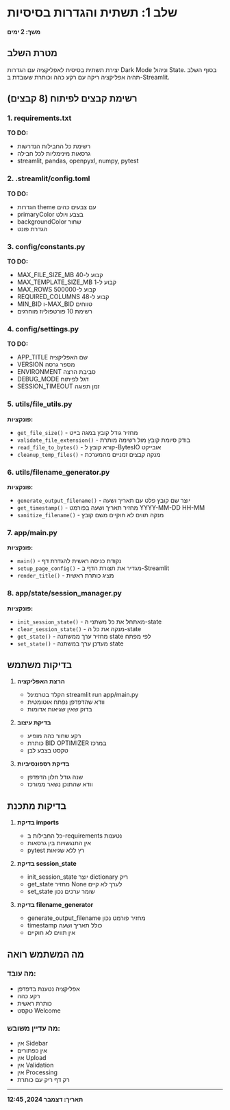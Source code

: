 # שלב 1: תשתית והגדרות בסיסיות
**משך: 2 ימים**

## מטרת השלב
יצירת תשתית בסיסית לאפליקציה עם הגדרות Dark Mode וניהול State. בסוף השלב תהיה אפליקציה ריקה עם רקע כהה וכותרת שעובדת ב-Streamlit.

## רשימת קבצים לפיתוח (8 קבצים)

### 1. requirements.txt
**TO DO:**
- רשימת כל החבילות הנדרשות
- גרסאות מינימליות לכל חבילה
- streamlit, pandas, openpyxl, numpy, pytest

### 2. .streamlit/config.toml
**TO DO:**
- הגדרות theme עם צבעים כהים
- primaryColor בצבע ויולט
- backgroundColor שחור
- הגדרת פונט

### 3. config/constants.py
**TO DO:**
- MAX_FILE_SIZE_MB קבוע ל-40
- MAX_TEMPLATE_SIZE_MB קבוע ל-1
- MAX_ROWS קבוע ל-500000
- REQUIRED_COLUMNS קבוע ל-48
- MIN_BID ו-MAX_BID טווחים
- רשימת 10 פורטפוליוז מוחרגים

### 4. config/settings.py
**TO DO:**
- APP_TITLE שם האפליקציה
- VERSION מספר גרסה
- ENVIRONMENT סביבת הרצה
- DEBUG_MODE דגל לפיתוח
- SESSION_TIMEOUT זמן תפוגה

### 5. utils/file_utils.py
**פונקציות:**
- `get_file_size()` - מחזיר גודל קובץ במגה בייט
- `validate_file_extension()` - בודק סיומת קובץ מול רשימה מותרת
- `read_file_to_bytes()` - קורא קובץ ל-BytesIO אובייקט
- `cleanup_temp_files()` - מנקה קבצים זמניים מהמערכת

### 6. utils/filename_generator.py
**פונקציות:**
- `generate_output_filename()` - יוצר שם קובץ פלט עם תאריך ושעה
- `get_timestamp()` - מחזיר תאריך ושעה בפורמט YYYY-MM-DD HH-MM
- `sanitize_filename()` - מנקה תווים לא חוקיים משם קובץ

### 7. app/main.py
**פונקציות:**
- `main()` - נקודת כניסה ראשית להגדרת דף
- `setup_page_config()` - מגדיר את תצורת הדף ב-Streamlit
- `render_title()` - מציג כותרת ראשית

### 8. app/state/session_manager.py
**פונקציות:**
- `init_session_state()` - מאתחל את כל משתני ה-state
- `clear_session_state()` - מנקה את כל ה-state
- `get_state()` - מחזיר ערך ממשתנה state לפי מפתח
- `set_state()` - מעדכן ערך במשתנה state

## בדיקות משתמש

1. **הרצת האפליקציה**
   - הקלד בטרמינל streamlit run app/main.py
   - וודא שהדפדפן נפתח אוטומטית
   - בדוק שאין שגיאות אדומות

2. **בדיקת עיצוב**
   - רקע שחור כהה מופיע
   - כותרת BID OPTIMIZER במרכז
   - טקסט בצבע לבן

3. **בדיקת רספונסיביות**
   - שנה גודל חלון הדפדפן
   - וודא שהתוכן נשאר ממורכז

## בדיקות מתכנת

1. **בדיקת imports**
   - כל החבילות ב-requirements נטענות
   - אין התנגשויות בין גרסאות
   - pytest רץ ללא שגיאות

2. **בדיקת session_state**
   - init_session_state יוצר dictionary ריק
   - get_state מחזיר None לערך לא קיים
   - set_state שומר ערכים נכון

3. **בדיקת filename_generator**
   - generate_output_filename מחזיר פורמט נכון
   - timestamp כולל תאריך ושעה
   - אין תווים לא חוקיים

## מה המשתמש רואה

### מה עובד:
- אפליקציה נטענת בדפדפן
- רקע כהה
- כותרת ראשית
- טקסט Welcome

### מה עדיין משובש:
- אין Sidebar
- אין כפתורים
- אין Upload
- אין Validation
- אין Processing
- רק דף ריק עם כותרת

---
**תאריך: דצמבר 2024, 12:45**